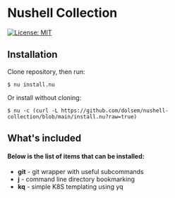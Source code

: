 # Nushell Collection
[![License: MIT][license-image]][license-url]
## Installation
Clone repository, then run:
```nushell
$ nu install.nu
```
Or install without cloning:
```nushell
$ nu -c (curl -L https://github.com/dolsem/nushell-collection/blob/main/install.nu?raw=true)
```
## What's included
#### Below is the list of items that can be installed:
  - **git** - git wrapper with useful subcommands
  - **j** - command line directory bookmarking
  - **kq** - simple K8S templating using yq

[license-image]: https://img.shields.io/badge/License-MIT-blue.svg
[license-url]: https://opensource.org/licenses/MIT
